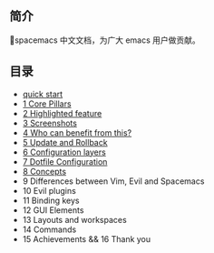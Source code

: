 ## 简介
spacemacs 中文文档，为广大 emacs 用户做贡献。
## 目录
- [quick start](https://github.com/crazylxr/spacemacas-ch-doc/blob/master/quick-start.md)
- [1 Core Pillars](https://github.com/crazylxr/spacemacas-ch-doc/blob/master/core-pillars.md)
- [2 Highlighted feature](https://github.com/crazylxr/spacemacas-ch-doc/blob/master/highlighted-feature.md)
- [3 Screenshots](https://github.com/crazylxr/spacemacas-ch-doc/blob/master/screenshots.md)
- [4 Who can benefit from this?](https://github.com/crazylxr/spacemacas-ch-doc/blob/master/who-can-benefit-from-this.md)
- [5 Update and Rollback](https://github.com/crazylxr/spacemacas-ch-doc/blob/master/update-and-rollback.md)
- [6 Configuration layers](https://github.com/crazylxr/spacemacas-ch-doc/blob/master/configuration-layers.md)
- [7 Dotfile Configuration](https://github.com/crazylxr/spacemacas-ch-doc/blob/master/dotfile-configuration.md)
- [8 Concepts](https://github.com/crazylxr/spacemacas-ch-doc/blob/master/concepts.md)
- 9 Differences between Vim, Evil and Spacemacs
- 10 Evil plugins
- 11 Binding keys
- 12 GUI Elements
- 13 Layouts and workspaces
- 14 Commands
- 15 Achievements && 16 Thank you
